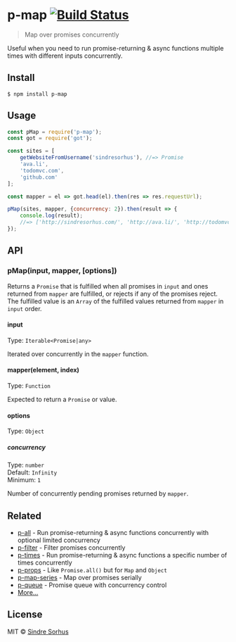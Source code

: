 # p-map [![Build Status](https://travis-ci.org/sindresorhus/p-map.svg?branch=master)](https://travis-ci.org/sindresorhus/p-map)> Map over promises concurrentlyUseful when you need to run promise-returning & async functions multiple times with different inputs concurrently.## Install```$ npm install p-map```## Usage```jsconst pMap = require('p-map');const got = require('got');const sites = [	getWebsiteFromUsername('sindresorhus'), //=> Promise	'ava.li',	'todomvc.com',	'github.com'];const mapper = el => got.head(el).then(res => res.requestUrl);pMap(sites, mapper, {concurrency: 2}).then(result => {	console.log(result);	//=> ['http://sindresorhus.com/', 'http://ava.li/', 'http://todomvc.com/', 'http://github.com/']});```## API### pMap(input, mapper, [options])Returns a `Promise` that is fulfilled when all promises in `input` and ones returned from `mapper` are fulfilled, or rejects if any of the promises reject. The fulfilled value is an `Array` of the fulfilled values returned from `mapper` in `input` order.#### inputType: `Iterable<Promise|any>`Iterated over concurrently in the `mapper` function.#### mapper(element, index)Type: `Function`Expected to return a `Promise` or value.#### optionsType: `Object`##### concurrencyType: `number`<br>Default: `Infinity`<br>Minimum: `1`Number of concurrently pending promises returned by `mapper`.## Related- [p-all](https://github.com/sindresorhus/p-all) - Run promise-returning & async functions concurrently with optional limited concurrency- [p-filter](https://github.com/sindresorhus/p-filter) - Filter promises concurrently- [p-times](https://github.com/sindresorhus/p-times) - Run promise-returning & async functions a specific number of times concurrently- [p-props](https://github.com/sindresorhus/p-props) - Like `Promise.all()` but for `Map` and `Object`- [p-map-series](https://github.com/sindresorhus/p-map-series) - Map over promises serially- [p-queue](https://github.com/sindresorhus/p-queue) - Promise queue with concurrency control- [More…](https://github.com/sindresorhus/promise-fun)## LicenseMIT © [Sindre Sorhus](https://sindresorhus.com)